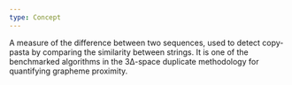 ```yaml
---
type: Concept
---
```


A measure of the difference between two sequences, used to detect copy-pasta by comparing the similarity between strings. It is one of the benchmarked algorithms in the 3∆-space duplicate methodology for quantifying grapheme proximity.